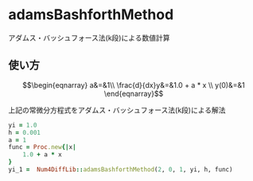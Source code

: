 adamsBashforthMethod
====================
アダムス・バッシュフォース法(k段)による数値計算

## 使い方

```math
\begin{eqnarray}
  a&=&1\\
  \frac{d}{dx}y&=&1.0 + a * x \\
  y(0)&=&1
\end{eqnarray}
```
上記の常微分方程式をアダムス・バッシュフォース法(k段)による解法

```ruby
yi = 1.0
h = 0.001
a = 1
func = Proc.new{|x|
    1.0 + a * x 
}
yi_1 =  Num4DiffLib::adamsBashforthMethod(2, 0, 1, yi, h, func)  
```

